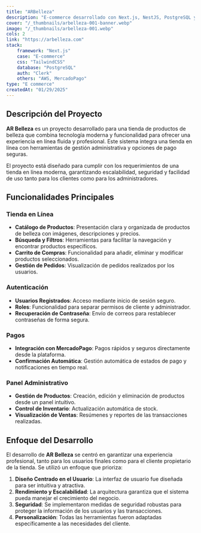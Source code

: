 ```yaml
---
title: "ARBelleza"
description: "E-commerce desarrollado con Next.js, NestJS, PostgreSQL y AWS, diseñado para ofrecer una experiencia rápida, segura y escalable."
cover: "/_thumbnails/arbelleza-001-banner.webp"
image: "/_thumbnails/arbelleza-001.webp"
cols: 2
link: "https://arbelleza.com"
stack:
    framework: "Next.js"
    case: "E-commerce"
    css: "TailwindCSS"
    database: "PostgreSQL"
    auth: "Clerk"
    others: "AWS, MercadoPago"
type: "E commerce"
createdAt: "01/29/2025"
---
```



## Descripción del Proyecto

**AR Belleza** es un proyecto desarrollado para una tienda de productos de belleza que combina tecnología moderna y funcionalidad para ofrecer una experiencia en línea fluida y profesional. Este sistema integra una tienda en línea con herramientas de gestión administrativa y opciones de pago seguras.

El proyecto está diseñado para cumplir con los requerimientos de una tienda en línea moderna, garantizando escalabilidad, seguridad y facilidad de uso tanto para los clientes como para los administradores.

## Funcionalidades Principales

### Tienda en Línea

- **Catálogo de Productos**: Presentación clara y organizada de productos de belleza con imágenes, descripciones y precios.
- **Búsqueda y Filtros**: Herramientas para facilitar la navegación y encontrar productos específicos.
- **Carrito de Compras**: Funcionalidad para añadir, eliminar y modificar productos seleccionados.
- **Gestión de Pedidos**: Visualización de pedidos realizados por los usuarios.

### Autenticación

- **Usuarios Registrados**: Acceso mediante inicio de sesión seguro.
- **Roles**: Funcionalidad para separar permisos de cliente y administrador.
- **Recuperación de Contraseña**: Envío de correos para restablecer contraseñas de forma segura.

### Pagos

- **Integración con MercadoPago**: Pagos rápidos y seguros directamente desde la plataforma.
- **Confirmación Automática**: Gestión automática de estados de pago y notificaciones en tiempo real.

### Panel Administrativo

- **Gestión de Productos**: Creación, edición y eliminación de productos desde un panel intuitivo.
- **Control de Inventario**: Actualización automática de stock.
- **Visualización de Ventas**: Resúmenes y reportes de las transacciones realizadas.

## Enfoque del Desarrollo

El desarrollo de **AR Belleza** se centró en garantizar una experiencia profesional, tanto para los usuarios finales como para el cliente propietario de la tienda. Se utilizó un enfoque que prioriza:

1. **Diseño Centrado en el Usuario**: La interfaz de usuario fue diseñada para ser intuitiva y atractiva.
2. **Rendimiento y Escalabilidad**: La arquitectura garantiza que el sistema pueda manejar el crecimiento del negocio.
3. **Seguridad**: Se implementaron medidas de seguridad robustas para proteger la información de los usuarios y las transacciones.
4. **Personalización**: Todas las herramientas fueron adaptadas específicamente a las necesidades del cliente.
